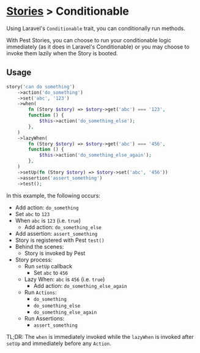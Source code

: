 # [Stories](/docs/stories/README.md) > Conditionable

Using Laravel's `Conditionable` trait, you can conditionally run methods.

With Pest Stories, you can choose to run your conditionable logic immediately (as it does in Laravel's Conditionable) or you may choose to invoke them lazily when the Story is booted.

## Usage

```php
story('can do something')
    ->action('do_something')
    ->set('abc', '123')
    ->when(
        fn (Story $story) => $story->get('abc') === '123',
        function () {
            $this->action('do_something_else');
        },
    )
    ->lazyWhen(
        fn (Story $story) => $story->get('abc') === '456',
        function () {
            $this->action('do_something_else_again');
        },
    )
    ->setUp(fn (Story $story) => $story->set('abc', '456'))
    ->assertion('assert_something')
    ->test();
```

In this example, the following occurs:

- Add action: `do_something`
- Set `abc` to `123`
- When `abc` is `123` (i.e. `true`)
  - Add action: `do_something_else`
- Add assertion: `assert_something` 
- Story is registered with Pest `test()`
- Behind the scenes:
  - Story is invoked by Pest
- Story process:
  - Run `setUp` callback
    - Set `abc` to `456`
  - Lazy When: `abc` is `456` (i.e. `true`)
    - Add action: `do_something_else_again`
  - Run `Actions`:
    - `do_something`
    - `do_something_else`
    - `do_something_else_again`
  - Run Assertions:
    - `assert_something`

TL;DR: The `when` is immediately invoked while the `lazyWhen` is invoked after `setUp` and immediately before any `Action`.